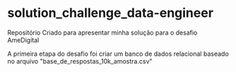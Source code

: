 # solution_challenge_data-engineer
Repositório Criado para apresentar minha solução para o desafio AmeDigital

A primeira etapa do desafio foi criar um banco de dados relacional baseado no arquivo "base_de_respostas_10k_amostra.csv"
